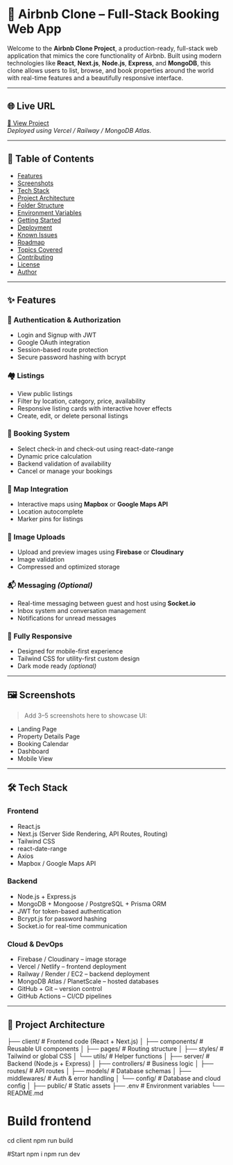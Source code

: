 # 🏡 Airbnb Clone – Full-Stack Booking Web App

Welcome to the **Airbnb Clone Project**, a production-ready, full-stack web application that mimics the core functionality of Airbnb. Built using modern technologies like **React**, **Next.js**, **Node.js**, **Express**, and **MongoDB**, this clone allows users to list, browse, and book properties around the world with real-time features and a beautifully responsive interface.

---

## 🌐 Live URL

[🔗 View Project](https://airbnb-pi-virid.vercel.app)  
*Deployed using Vercel / Railway / MongoDB Atlas.*

---

## 🧩 Table of Contents

- [Features](#-features)
- [Screenshots](#-screenshots)
- [Tech Stack](#-tech-stack)
- [Project Architecture](#-project-architecture)
- [Folder Structure](#-folder-structure)
- [Environment Variables](#-environment-variables)
- [Getting Started](#-getting-started)
- [Deployment](#-deployment)
- [Known Issues](#-known-issues)
- [Roadmap](#-roadmap)
- [Topics Covered](#-topics-covered)
- [Contributing](#-contributing)
- [License](#-license)
- [Author](#-author)

---

## ✨ Features

### 🔑 Authentication & Authorization
- Login and Signup with JWT
- Google OAuth integration
- Session-based route protection
- Secure password hashing with bcrypt

### 🏘️ Listings
- View public listings
- Filter by location, category, price, availability
- Responsive listing cards with interactive hover effects
- Create, edit, or delete personal listings

### 📅 Booking System
- Select check-in and check-out using react-date-range
- Dynamic price calculation
- Backend validation of availability
- Cancel or manage your bookings

### 📍 Map Integration
- Interactive maps using **Mapbox** or **Google Maps API**
- Location autocomplete
- Marker pins for listings

### 📸 Image Uploads
- Upload and preview images using **Firebase** or **Cloudinary**
- Image validation
- Compressed and optimized storage

### 📬 Messaging *(Optional)*
- Real-time messaging between guest and host using **Socket.io**
- Inbox system and conversation management
- Notifications for unread messages

### 📲 Fully Responsive
- Designed for mobile-first experience
- Tailwind CSS for utility-first custom design
- Dark mode ready *(optional)*

---

## 🖼 Screenshots

> Add 3–5 screenshots here to showcase UI:
- Landing Page
- Property Details Page
- Booking Calendar
- Dashboard
- Mobile View

---

## 🛠️ Tech Stack

### Frontend
- React.js
- Next.js (Server Side Rendering, API Routes, Routing)
- Tailwind CSS
- react-date-range
- Axios
- Mapbox / Google Maps API

### Backend
- Node.js + Express.js
- MongoDB + Mongoose / PostgreSQL + Prisma ORM
- JWT for token-based authentication
- Bcrypt.js for password hashing
- Socket.io for real-time communication

### Cloud & DevOps
- Firebase / Cloudinary – image storage
- Vercel / Netlify – frontend deployment
- Railway / Render / EC2 – backend deployment
- MongoDB Atlas / PlanetScale – hosted databases
- GitHub + Git – version control
- GitHub Actions – CI/CD pipelines

---

## 🧱 Project Architecture

├── client/ # Frontend code (React + Next.js)
│ ├── components/ # Reusable UI components
│ ├── pages/ # Routing structure
│ ├── styles/ # Tailwind or global CSS
│ └── utils/ # Helper functions
│
├── server/ # Backend (Node.js + Express)
│ ├── controllers/ # Business logic
│ ├── routes/ # API routes
│ ├── models/ # Database schemas
│ ├── middlewares/ # Auth & error handling
│ └── config/ # Database and cloud config
│
├── public/ # Static assets
├── .env # Environment variables
└── README.md

# Build frontend
cd client
npm run build

#Start 
npm i
npm run dev
